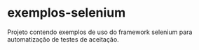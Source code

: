 exemplos-selenium
=================

Projeto contendo exemplos de uso do framework selenium para automatização de testes de aceitação. 
